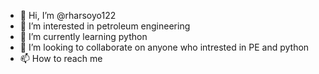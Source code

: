 - 👋 Hi, I’m @rharsoyo122
- 👀 I’m interested in petroleum engineering 
- 🌱 I’m currently learning python
- 💞️ I’m looking to collaborate on anyone who intrested in PE and python
- 📫 How to reach me 

<!---
rharsoyo122/rharsoyo122 is a ✨ special ✨ repository because its `README.md` (this file) appears on your GitHub profile.
You can click the Preview link to take a look at your changes.
--->

